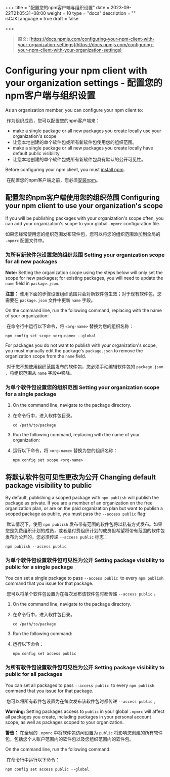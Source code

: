 +++
title = "配置您的npm客户端与组织设置"
date = 2023-09-22T21:05:31+08:00
weight = 10
type = "docs"
description = ""
isCJKLanguage = true
draft = false

+++

> 原文: [https://docs.npmjs.com/configuring-your-npm-client-with-your-organization-settings](https://docs.npmjs.com/configuring-your-npm-client-with-your-organization-settings)

# Configuring your npm client with your organization settings - 配置您的npm客户端与组织设置

As an organization member, you can configure your npm client to:

​	作为组织成员，您可以配置您的npm客户端来：

- make a single package or all new packages you create locally use your organization's scope
- 让您本地创建的单个软件包或所有新软件包使用您的组织范围。
- make a single package or all new packages you create locally have default public visibility
- 让您本地创建的单个软件包或所有新软件包具有默认的公开可见性。

Before configuring your npm client, you must [install npm](downloading-and-installing-node-js-and-npm).

​	在配置您的npm客户端之前，您必须[安装npm](downloading-and-installing-node-js-and-npm)。

## 配置您的npm客户端使用您的组织范围 Configuring your npm client to use your organization's scope

If you will be publishing packages with your organization's scope often, you can add your organization's scope to your global `.npmrc` configuration file.

​	如果您经常使用您的组织范围发布软件包，您可以将您的组织范围添加到全局的 `.npmrc` 配置文件中。

### 为所有新软件包设置您的组织范围 Setting your organization scope for all new packages

**Note:** Setting the organization scope using the steps below will only set the scope for new packages; for existing packages, you will need to update the `name` field in `package.json`.

**注意：** 使用下面的步骤设置组织范围只会对新软件包生效；对于现有软件包，您需要在 `package.json` 文件中更新 `name` 字段。

On the command line, run the following command, replacing <org-name> with the name of your organization:

​	在命令行中运行以下命令，将 `<org-name>` 替换为您的组织名称：

```
npm config set scope <org-name> --global
```

For packages you do not want to publish with your organization's scope, you must manually edit the package's `package.json` to remove the organization scope from the `name` field.

​	对于您不想使用组织范围发布的软件包，您必须手动编辑软件包的 `package.json` ，将组织范围从 `name` 字段中移除。

### 为单个软件包设置您的组织范围 Setting your organization scope for a single package

1. On the command line, navigate to the package directory.

2. 在命令行中，进入软件包目录。

   ```
   cd /path/to/package
   ```

3. Run the following command, replacing <org-name> with the name of your organization:

4. 运行以下命令，将 `<org-name>` 替换为您的组织名称：

   ```
   npm config set scope <org-name>
   ```

## 将默认软件包可见性更改为公开 Changing default package visibility to public

By default, publishing a scoped package with `npm publish` will publish the package as private. If you are a member of an organization on the free organization plan, or are on the paid organization plan but want to publish a scoped package as public, you must pass the `--access public` flag:

​	默认情况下，使用 `npm publish` 发布带有范围的软件包将以私有方式发布。如果您是免费组织计划的成员，或者是付费组织计划的成员但希望将带有范围的软件包发布为公开的，您必须传递 `--access public` 标志：

```
npm publish --access public
```

### 为单个软件包设置软件包可见性为公开 Setting package visibility to public for a single package

You can set a single package to pass `--access public `to every `npm publish` command that you issue for that package.

​	您可以将单个软件包设置为在每次发布该软件包时都传递 `--access public` 。

1. On the command line, navigate to the package directory.

2. 在命令行中，进入软件包目录。

   ```
   cd /path/to/package
   ```

3. Run the following command:

4. 运行以下命令：

   ```
   npm config set access public
   ```

### 为所有软件包设置软件包可见性为公开 Setting package visibility to public for all packages

You can set all packages to pass `--access public `to every `npm publish` command that you issue for that package.

​	您可以将所有软件包设置为在每次发布该软件包时都传递 `--access public` 。

**Warning:** Setting packages access to `public` in your global `.npmrc` will affect all packages you create, including packages in your personal account scope, as well as packages scoped to your organization.

**警告：** 在全局的 `.npmrc` 中将软件包访问设置为 `public` 将影响您创建的所有软件包，包括您个人账户范围内的软件包以及您组织范围内的软件包。

On the command line, run the following command:

​	在命令行中运行以下命令：

```
npm config set access public --global
```
